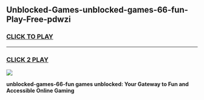 
## Unblocked-Games-unblocked-games-66-fun-Play-Free-pdwzi
<h3>
<a href="https://premium76.site?title=unblocked-games-66-fun&ref=15A">CLICK TO PLAY</a></h3>
<hr>

<h3>
<a href="https://premium76.site?title=unblocked-games-66-fun&ref=15A">CLICK 2 PLAY</a>
  
</h3>

<a href="https://premium76.site?title=unblocked-games-66-fun&ref=15A"><img src="https://clearcache.store/games.png"></a>


**unblocked-games-66-fun games unblocked: Your Gateway to Fun and Accessible Online Gaming**
